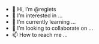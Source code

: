- 👋 Hi, I’m @regiets
- 👀 I’m interested in ...
- 🌱 I’m currently learning ...
- 💞️ I’m looking to collaborate on ...
- 📫 How to reach me ...

<!---
regiets/regiets is a ✨ special ✨ repository because its `README.md` (this file) appears on your GitHub profile.
You can click the Preview link to take a look at your changes.
--->
